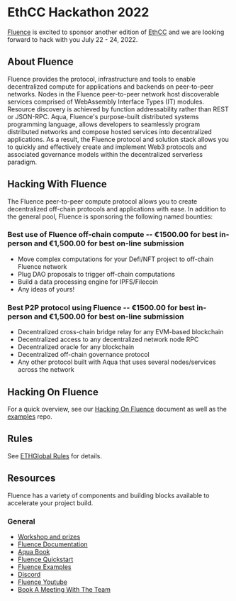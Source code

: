 # EthCC Hackathon 2022


[Fluence](https://fluence.network/) is excited to sponsor another edition of [EthCC](https://ethcchack2022.devpost.com/) and we are looking forward to hack with you July 22 - 24, 2022.

## About Fluence

Fluence provides the protocol, infrastructure and tools to enable decentralized compute for applications and backends on peer-to-peer networks. Nodes in the Fluence peer-to-peer network host discoverable services comprised of WebAssembly Interface Types (IT) modules. Resource discovery is achieved by function addressability rather than REST or JSON-RPC. Aqua, Fluence's purpose-built distributed systems programming language, allows developers to seamlessly program distributed networks and compose hosted services into decentralized applications. As a result, the Fluence protocol and solution stack allows you to quickly and effectively create and implement Web3 protocols and associated governance models within the decentralized serverless paradigm.

## Hacking With Fluence

The Fluence peer-to-peer compute protocol allows you to create decentralized off-chain protocols and applications with ease. In addition to the general pool, Fluence is sponsoring the following named bounties:

### Best use of Fluence off-chain compute --  €1500.00 for best in-person and €1,500.00 for best on-line submission

* Move complex computations for your Defi/NFT project to off-chain Fluence network
* Plug DAO proposals to trigger off-chain computations
* Build a data processing engine for IPFS/Filecoin
* Any ideas of yours!

### Best P2P protocol using Fluence -- €1500.00 for best in-person and €1,500.00 for best on-line submission

* Decentralized cross-chain bridge relay for any EVM-based blockchain
* Decentralized access to any decentralized network node RPC
* Decentralized oracle for any blockchain
* Decentralized off-chain governance protocol
* Any other protocol built with Aqua that uses several nodes/services across the network

## Hacking On Fluence

For a quick overview, see our [Hacking On Fluence](https://fluencenetwork.notion.site/Hacking-On-Fluence-Primer-28a87754397048e1bec72e3bfc91fd9b) document as well as the [examples](https://github.com/fluencelabs/examples) repo.

## Rules

See [ETHGlobal Rules](https://www.notion.so/Event-Rules-Code-of-Conduct-792bf3decc2b40d491aceca7caf8e4c6) for details.

## Resources

Fluence has a variety of components and building blocks available to accelerate your project build.

### General

* [Workshop and prizes](https://youtu.be/TMHs0H85n6E)
* [Fluence Documentation](https://doc.fluence.dev/docs/)
* [Aqua Book](https://doc.fluence.dev/aqua-book/)
* [Fluence Quickstart](https://github.com/fluencelabs/examples/tree/main/quickstart)
* [Fluence Examples](https://github.com/fluencelabs/examples)
* [Discord](https://fluence.chat)
* [Fluence Youtube](https://www.youtube.com/channel/UC3b5eFyKRFlEMwSJ1BTjpbw)
* [Book A Meeting With The Team](https://calendly.com/fluencehack/)

